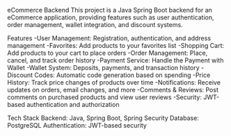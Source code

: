 eCommerce Backend This project is a Java Spring Boot backend for an eCommerce application, providing features such as user authentication, order management, wallet integration, and discount systems.

Features
-User Management: Registration, authentication, and address management
-Favorites: Add products to your favorites list
-Shopping Cart: Add products to your cart to place orders
-Order Management: Place, cancel, and track order history
-Payment Service: Handle the Payment with Wallet
-Wallet System: Deposits, payments, and transaction history
-Discount Codes: Automatic code generation based on spending
-Price History: Track price changes of products over time
-Notifications: Receive updates on orders, email changes, and more
-Comments & Reviews: Post comments on purchased products and view user reviews 
-Security: JWT-based authentication and authorization

Tech Stack
Backend: Java, Spring Boot, Spring Security 
Database: PostgreSQL 
Authentication: JWT-based security 
